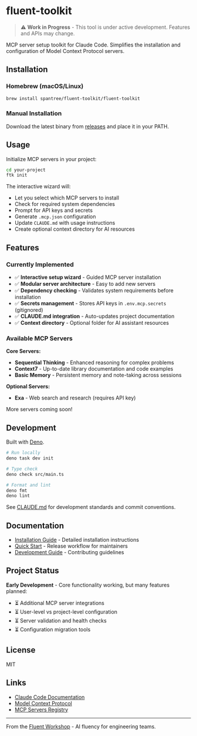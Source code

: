# fluent-toolkit

> ⚠️ **Work in Progress** - This tool is under active development. Features and APIs may change.

MCP server setup toolkit for Claude Code. Simplifies the installation and configuration of Model Context Protocol servers.

## Installation

### Homebrew (macOS/Linux)

```bash
brew install spantree/fluent-toolkit/fluent-toolkit
```

### Manual Installation

Download the latest binary from [releases](https://github.com/spantree/fluent-toolkit/releases) and place it in your PATH.

## Usage

Initialize MCP servers in your project:

```bash
cd your-project
ftk init
```

The interactive wizard will:
- Let you select which MCP servers to install
- Check for required system dependencies
- Prompt for API keys and secrets
- Generate `.mcp.json` configuration
- Update `CLAUDE.md` with usage instructions
- Create optional context directory for AI resources

## Features

### Currently Implemented

- ✅ **Interactive setup wizard** - Guided MCP server installation
- ✅ **Modular server architecture** - Easy to add new servers
- ✅ **Dependency checking** - Validates system requirements before installation
- ✅ **Secrets management** - Stores API keys in `.env.mcp.secrets` (gitignored)
- ✅ **CLAUDE.md integration** - Auto-updates project documentation
- ✅ **Context directory** - Optional folder for AI assistant resources

### Available MCP Servers

**Core Servers:**
- **Sequential Thinking** - Enhanced reasoning for complex problems
- **Context7** - Up-to-date library documentation and code examples
- **Basic Memory** - Persistent memory and note-taking across sessions

**Optional Servers:**
- **Exa** - Web search and research (requires API key)

More servers coming soon!

## Development

Built with [Deno](https://deno.land).

```bash
# Run locally
deno task dev init

# Type check
deno check src/main.ts

# Format and lint
deno fmt
deno lint
```

See [CLAUDE.md](CLAUDE.md) for development standards and commit conventions.

## Documentation

- [Installation Guide](docs/installation.md) - Detailed installation instructions
- [Quick Start](docs/quickstart.md) - Release workflow for maintainers
- [Development Guide](docs/development.md) - Contributing guidelines

## Project Status

**Early Development** - Core functionality working, but many features planned:

- ⏳ Additional MCP server integrations
- ⏳ User-level vs project-level configuration
- ⏳ Server validation and health checks
- ⏳ Configuration migration tools

## License

MIT

## Links

- [Claude Code Documentation](https://docs.claude.com/claude-code)
- [Model Context Protocol](https://modelcontextprotocol.io/)
- [MCP Servers Registry](https://github.com/modelcontextprotocol/servers)

---

From the [Fluent Workshop](https://fluentwork.shop) - AI fluency for engineering teams.
